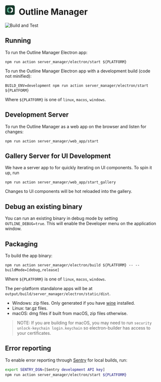# <img alt="Outline Manager Logo" src="../docs/resources/logo_manager.png" title="Outline Manager" width="32">&nbsp;&nbsp;Outline Manager

![Build and Test](https://github.com/Jigsaw-Code/outline-apps/actions/workflows/build_and_test_debug_manager.yml/badge.svg?branch=master)

## Running

To run the Outline Manager Electron app:

```
npm run action server_manager/electron/start ${PLATFORM}
```

To run the Outline Manager Electron app with a development build (code not minified):

```
BUILD_ENV=development npm run action server_manager/electron/start ${PLATFORM}
```

Where `${PLATFORM}` is one of `linux`, `macos`, `windows`.

## Development Server

To run the Outline Manager as a web app on the browser and listen for changes:

```
npm run action server_manager/web_app/start
```

## Gallery Server for UI Development

We have a server app to for quickly iterating on UI components. To spin it up, run

```
npm run action server_manager/web_app/start_gallery
```

Changes to UI components will be hot reloaded into the gallery.

## Debug an existing binary

You can run an existing binary in debug mode by setting `OUTLINE_DEBUG=true`.
This will enable the Developer menu on the application window.

## Packaging

To build the app binary:

```
npm run action server_manager/electron/build ${PLATFORM} -- --buildMode=[debug,release]
```

Where `${PLATFORM}` is one of `linux`, `macos`, `windows`.

The per-platform standalone apps will be at `output/build/server_manager/electron/static/dist`.

- Windows: zip files. Only generated if you have [wine](https://www.winehq.org/download) installed.
- Linux: tar.gz files.
- macOS: dmg files if built from macOS, zip files otherwise.

> NOTE: If you are building for macOS, you may need to run `security unlock-keychain login.keychain` so electron-builder has access to your certificates.

## Error reporting

To enable error reporting through [Sentry](https://sentry.io/) for local builds, run:

```bash
export SENTRY_DSN=[Sentry development API key]
npm run action server_manager/electron/start ${PLATFORM}
```
